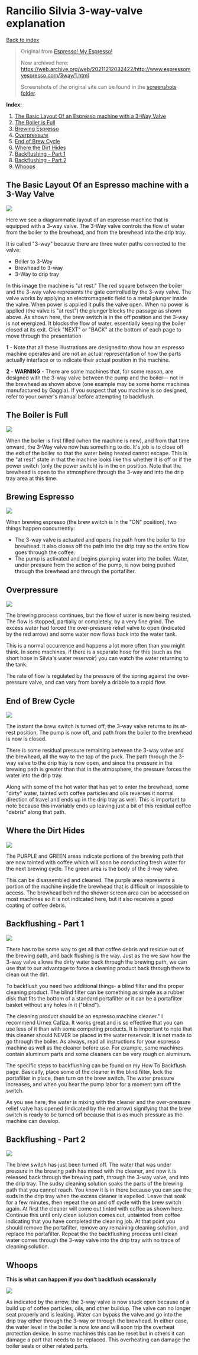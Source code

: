 # Rancilio Silvia 3-way-valve explanation

[Back to index](../readme.md)

> Original from [Espresso! My Espresso!](www.EspressoMyEspresso.com)
>
> Now archived here: https://web.archive.org/web/20211212032422/http://www.espressomyespresso.com/3way/1.html
> 
> Screenshots of the original site can be found in the [screenshots folder](./screenshots).

**Index:**

1. [The Basic Layout Of an Espresso machine with a 3-Way Valve](#the-basic-layout-of-an-espresso-machine-with-a-3-way-valve)
2. [The Boiler is Full](#the-boiler-is-full)
3. [Brewing Espresso](#brewing-espresso)
4. [Overpressure](#overpressure)
5. [End of Brew Cycle](#end-of-brew-cycle)
6. [Where the Dirt Hides](#where-the-dirt-hides)
7. [Backflushing - Part 1](#backflushing---part-1)
8. [Backflushing - Part 2](#backflushing---part-2)
9. [Whoops](#whoops)

## The Basic Layout Of an Espresso machine with a 3-Way Valve

![](./1.gif)

Here we see a diagrammatic layout of an espresso machine that is equipped with a 3-way valve.
The 3-Way valve controls the flow of water from the boiler to the brewhead, and from the brewhead into the drip tray.

It is called "3-way" because there are three water paths connected to the valve:

- Boiler to 3-Way
- Brewhead to 3-way
- 3-Way to drip tray

In this image the machine is "at rest." The red square between the boiler and the 3-way valve represents the gate controlled by the 3-way valve. The valve works by applying an electromagnetic field to a metal plunger inside the valve. When power is applied it pulls the valve open. When no power is applied (the valve is "at rest") the plunger blocks the passage as shown above.
As shown here, the brew switch is in the off position and the 3-way is not energized. It blocks the flow of water, essentially keeping the boiler closed at its exit. Click "NEXT" or "BACK" at the bottom of each page to move through the presentation

**1** - Note that all these illustrations are designed to show how an espresso machine operates and are not an actual representation of how the parts actually interface or to indicate their actual position in the machine.

**2** - **WARNING** - There are some machines that, for some reason, are designed with the 3-way valve between the pump and the boiler— not in the brewhead as shown above (one example may be some home machines manufactured by Gaggia). If you suspect that you machine is so designed, refer to your owner's manual before attempting to backflush.


## The Boiler is Full

![](./2.gif)

When the boiler is first filled (when the machine is new), and from that time onward, the 3-Way valve now has something to do. It's job is to close off the exit of the boiler so that the water being heated cannot escape. This is the "at rest" state in that the machine looks like this whether it is off or if the power switch (only the power switch) is in the on position. Note that the brewhead is open to the atmosphere through the 3-way and into the drip tray area at this time.

## Brewing Espresso

![](./3.gif)

When brewing espresso (the brew switch is in the "ON" position), two things happen concurrently:

- The 3-way valve is actuated and opens the path from the boiler to the brewhead. it also closes off the path into the drip tray so the entire flow goes through the coffee.
- The pump is activated and begins pumping water into the boiler. Water, under pressure from the action of the pump, is now being pushed through the brewhead and through the portafilter.

## Overpressure

![](./4.gif)

The brewing process continues, but the flow of water is now being resisted. The flow is stopped, partially or completely, by a very fine grind. The excess water had forced the over-pressure relief valve to open (indicated by the red arrow) and some water now flows back into the water tank.

This is a normal occurrence and happens a lot more often than you might think. In some machines, if there is a separate hose for this (such as the short hose in Silvia's water reservoir) you can watch the water returning to the tank.

The rate of flow is regulated by the pressure of the spring against the over-pressure valve, and can vary from barely a dribble to a rapid flow.

## End of Brew Cycle

![](./5.gif)

The instant the brew switch is turned off, the 3-way valve returns to its at-rest position. The pump is now off, and path from the boiler to the brewhead is now is closed.

There is some residual pressure remaining between the 3-way valve and the brewhead, all the way to the top of the puck. The path through the 3-way valve to the drip tray is now open, and since the pressure in the brewing path is greater than that in the atmosphere, the pressure forces the water into the drip tray.

Along with some of the hot water that has yet to enter the brewhead, some "dirty" water, tainted with coffee particles and oils reverses it normal direction of travel and ends up in the drip tray as well. This is important to note because this invariably ends up leaving just a bit of this residual coffee "debris" along that path.


## Where the Dirt Hides

![](./6.gif)

The PURPLE and GREEN areas indicate portions of the brewing path that are now tainted with coffee which will soon be conducting fresh water for the next brewing cycle. The green area is the body of the 3-way valve. 

This can be disassembled and cleaned. The purple area represents a portion of the machine inside the brewhead that is difficult or impossible to access. The brewhead behind the shower screen area can be accessed on most machines so it is not indicated here, but it also receives a good coating of coffee debris.

## Backflushing - Part 1


![](./7.gif)

There has to be some way to get all that coffee debris and residue out of the brewing path, and back flushing is the way. Just as the we saw how the 3-way valve allows the dirty water back through the brewing path, we can use that to our advantage to force a cleaning product back through there to clean out the dirt.

To backflush you need two additional things- a blind filter and the proper cleaning product. The blind filter can be something as simple as a rubber disk that fits the bottom of a standard portafilter or it can be a portafilter basket without any holes in it ("blind"). 

The cleaning product should be an espresso machine cleaner." I recommend Urnex Cafiza. It works great and is so effective that you can use less of it than with some competing products. It is important to note that this cleaner should NEVER be placed in the water reservoir. It is not made to go through the boiler. As always, read all instructions for your espresso machine as well as the cleaner before use. For example, some machines contain aluminum parts and some cleaners can be very rough on aluminum.

The specific steps to backflushing can be found on my How To Backflush page. Basically, place some of the cleaner in the blind filter, lock the portafilter in place, then turn on the brew switch. The water pressure increases, and when you hear the pump labor for a moment turn off the switch.

As you see here, the water is mixing with the cleaner and the over-pressure relief valve has opened (indicated by the red arrow) signifying that the brew switch is ready to be turned off because that is as much pressure as the machine can develop.

## Backflushing - Part 2


![](./8.gif)

The brew switch has just been turned off. The water that was under pressure in the brewing path has mixed with the cleaner, and now it is released back through the brewing path, through the 3-way valve, and into the drip tray. The sudsy cleaning solution soaks the parts of the brewing path that you cannot reach. You know it is in there because you can see the suds in the drip tray when the excess cleaner is expelled. Leave that soak for a few minutes, then repeat the on and off cycle with the brew switch again. At first the cleaner will come out tinted with coffee as shown here. Continue this until only clean solution comes out, untainted from coffee indicating that you have completed the cleaning job. At that point you should remove the portafilter, remove any remaining cleaning solution, and replace the portafilter. Repeat the the backflushing process until clean water comes through the 3-way valve into the drip tray with no trace of cleaning solution.

## Whoops

**This is what can happen if you don't backflush ocassionally**

![](./9.gif)

As indicated by the arrow, the 3-way valve is now stuck open because of a build up of coffee particles, oils, and other buildup. The valve can no longer seat properly and is leaking. Water can bypass the valve and go into the drip tray either through the 3-way or through the brewhead. In either case, the water level in the boiler is now low and will soon trip the overheat protection device. In some machines this can be reset but in others it can damage a part that needs to be replaced. This overheating can damage the boiler seals or other related parts.